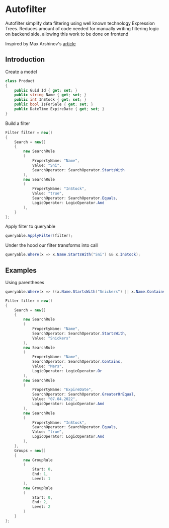 # Autofilter

Autofilter simplify data filtering using well known technology Expression Trees. 
Reduces amount of code needed for manually writing filtering logic on backend side, allowing this work to be done on frontend

Inspired by Max Arshinov's [article](https://habr.com/ru/company/jugru/blog/423891/) 

## Introduction

Create a model

```c#
class Product
{
    public Guid Id { get; set; }
    public string Name { get; set; }
    public int InStock { get; set; }
    public bool IsForSale { get; set; }
    public DateTime ExpireDate { get; set; }
}
```

Build a filter

```c#
Filter filter = new()
{
    Search = new[]
    {
        new SearchRule
        (
            PropertyName: "Name",
            Value: "Sni",
            SearchOperator: SearchOperator.StartsWith
        ),
        new SearchRule
        (
            PropertyName: "InStock",
            Value: "true",
            SearchOperator: SearchOperator.Equals,
            LogicOperator: LogicOperator.And
        ),
    }
};
```

Apply filter to queryable

```c#
queryable.ApplyFilter(filter);
```

Under the hood our filter transforms into call
```c#
queryable.Where(x => x.Name.StartsWith("Sni") && x.InStock);
```

## Examples

Using parentheses

```c#
queryable.Where(x => ((x.Name.StartsWith("Snickers") || x.Name.Contains("Mars")) && x.ExpireDate >= "07.04.2022") && x.InStock)
```
```c#
Filter filter = new()
{
    Search = new[]
    {
        new SearchRule
        (
            PropertyName: "Name",
            SearchOperator: SearchOperator.StartsWith,
            Value: "Snickers"
        ),
        new SearchRule
        (
            PropertyName: "Name",
            SearchOperator: SearchOperator.Contains,
            Value: "Mars",
            LogicOperator: LogicOperator.Or
        ),
        new SearchRule
        (
            PropertyName: "ExpireDate",
            SearchOperator: SearchOperator.GreaterOrEqual,
            Value: "07.04.2022",
            LogicOperator: LogicOperator.And
        ),
        new SearchRule
        (
            PropertyName: "InStock",
            SearchOperator: SearchOperator.Equals,
            Value: "true",
            LogicOperator: LogicOperator.And
        ),
    },
    Groups = new[]
    {
        new GroupRule
        (
            Start: 0,
            End: 1,
            Level: 1
        ),
        new GroupRule
        (
            Start: 0,
            End: 2,
            Level: 2
        )
    }
};
```

```c#
```